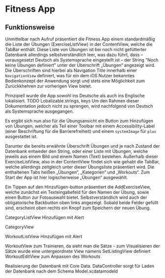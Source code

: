 # Fitness App

## Funktionsweise

Unmittelbar nach Aufruf präsentiert die Fitness App einem standardmäßig die Liste der Übungen (ExerciseListView) in der ContentView, welche die TabBar enthält. Diese Liste von
Übungen ist bei noch nicht gefütterter Datenbank allerdings selbstverständlich leer, was dazu führt, dass – vorausgesetzt Deutsch als Systemsprache eingestellt ist – der String "Noch keine
Übungen definiert" unter der Überschrift „Übungen“ angezeigt wird.
Die Überschriften sind hierbei als Navigation Title innerhalb einer `NavigationView` definiert,
was für ein dem iOS Nutzer bekanntes Bedienkonzept der Anwendung sorgt und stets eine Möglichkeit zum Zurückkhehren
zur vorherigen View bietet.

Prinzipiell wurde die App sowohl ins Deutsche als auch ins Englische lokalisiert. TODO Lobalizable.strings, keys
Um den Rahmen dieser Dokumentation jedoch nicht zu sprengen, wird nachfolgend von Deutsch als Systemsprache ausgegangen.

Es ergibt sich nun also für die Übungsansicht ein Button zum Hinzufügen von Übungen, welcher als Teil einer Toolbar mit einem Accessibility-Label (einer Beschriftung für die Barrierefreiheit) und einem `systemImage` für `plus` ausgestattet ist.

Darunter die bereits erwähnte Überschrift Übungen und je nach Zustand der Datenbank entweder den String, oder einer Liste mit Übungen, welche jeweils aus einem Bild und einem
Namen (Text) bestehen.  Außerhalb dieser ExerciseListView, also in der ContentView findet sich wie gehabt die TabBar, welche allerdings zeitgleich unter dieser Übungsliste
präsentiert wird. Die enthaltenen Tabs heißen „Übungen“, „Kategorien“ und „Workouts“. Zum Start der App ist hier logischerweise „Übungen“ ausgewählt.

Ein Tippen auf den Hinzufügen-button präsentiert die AddExerciseView, welche zunächst ein Texteingabefeld für den Namen der Übung, sowie einen Button zur Fotoauswahl bietet.
Selbstverständlich wird auch der obligatorische Backbutton oben links angezeigt.
Sobald beide Felder gefüllt sind, erscheint oben rechts ein Knopf zum Speichern der neuen Übung.

CategoryListView
Hinzufügen mit Alert

CategoryView

WorkoutListView
Hinzufügen mit Alert

WorkoutView zum Trainieren, da sieht man die Sätze - zum Visualisieren der Sätze wurde eine untergeordnete View namens SetListingView definiert
WorkoutEditView zum Anpassen des Workouts

Realisierung der Datenbank mit Core Data. DataController sorgt für Laden der Datenbank nach dem Schema Model.xcdatamodeld
